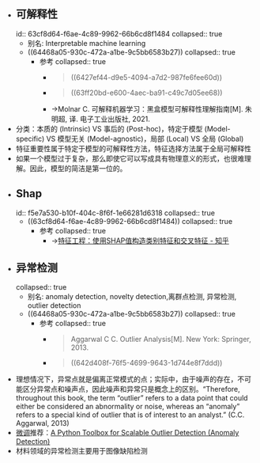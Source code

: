 - ## 可解释性
  id:: 63cf8d64-f6ae-4c89-9962-66b6cd8f1484
  collapsed:: true
	- 别名: Interpretable machine learning
	- ((64468a05-930c-472a-a1be-9c5bb6583b27))
	  collapsed:: true
		- 参考
		  collapsed:: true
			- >((6427ef44-d9e5-4094-a7d2-987fe6fee60d))
			- >((63ff20bd-e600-4aec-ba91-c49c7d05ee68))
			- ->Molnar C. 可解释机器学习：黑盒模型可解释性理解指南[M]. 朱明超, 译. 电子工业出版社, 2021.
- 分类：本质的 (Intrinsic) VS 事后的 (Post-hoc)，特定于模型 (Model-specific) VS 模型无关 (Model-agnostic)，局部 (Local) VS 全局 (Global)
- 特征重要性属于特定于模型的可解释性方法，特征选择方法属于全局可解释性
- 如果一个模型过于复杂，那么即使它可以写成具有物理意义的形式，也很难理解。因此，模型的简洁是第一位的。
- ## Shap
  id:: f5e7a530-b10f-404c-8f6f-1e66281d6318
  collapsed:: true
	- ((63cf8d64-f6ae-4c89-9962-66b6cd8f1484))
	  collapsed:: true
		- 参考
		  collapsed:: true
			- ->[特征工程：使用SHAP值构造类别特征和交叉特征 - 知乎](https://zhuanlan.zhihu.com/p/366022336)
- ## 异常检测
  collapsed:: true
	- 别名: anomaly detection, novelty detection,离群点检测, 异常检测, outlier detection
	- ((64468a05-930c-472a-a1be-9c5bb6583b27))
	  collapsed:: true
		- 参考
		  collapsed:: true
			- >Aggarwal C C. Outlier Analysis[M]. New York: Springer, 2013.
			- >((642d408f-76f5-4699-9643-1d744e8f7ddd))
- 理想情况下，异常点就是偏离正常模式的点；实际中，由于噪声的存在，不可能区分异常点和噪声点，因此噪声和异常只是概念上的区别。“Therefore, throughout this book, the term “outlier” refers to a data point that could either be considered an abnormality or noise, whereas an “anomaly” refers to a special kind of outlier that is of interest to an analyst.” (C.C. Aggarwal, 2013)
- [微调](https://zhuanlan.zhihu.com/p/58313521)推荐：[A Python Toolbox for Scalable Outlier Detection (Anomaly Detection)](https://github.com/yzhao062/pyod)
- 材料领域的异常检测主要用于图像缺陷检测